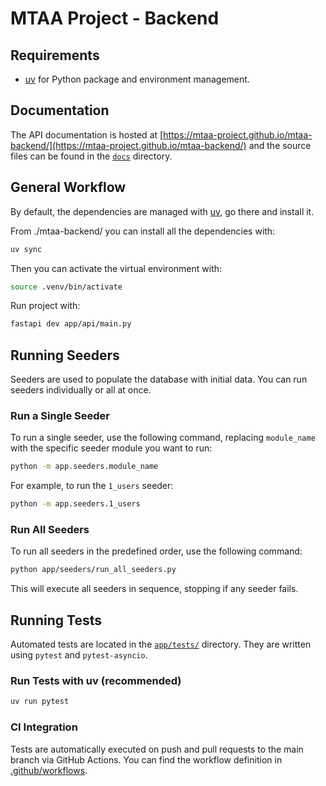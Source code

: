# MTAA Project - Backend

## Requirements
- [uv](https://docs.astral.sh/uv/) for Python package and environment management.

## Documentation
The API documentation is hosted at [https://mtaa-project.github.io/mtaa-backend/](https://mtaa-project.github.io/mtaa-backend/) and the source files can be found in the [`docs`](./docs) directory.

## General Workflow
By default, the dependencies are managed with [uv](https://docs.astral.sh/uv/), go there and install it.

From ./mtaa-backend/ you can install all the dependencies with:

```bash
uv sync
```
Then you can activate the virtual environment with:

```bash
source .venv/bin/activate
```
Run project with:

```bash
fastapi dev app/api/main.py
```


## Running Seeders

Seeders are used to populate the database with initial data. You can run seeders individually or all at once.

### Run a Single Seeder

To run a single seeder, use the following command, replacing `module_name` with the specific seeder module you want to run:

```bash
python -m app.seeders.module_name
```

For example, to run the `1_users` seeder:

```bash
python -m app.seeders.1_users
```

### Run All Seeders

To run all seeders in the predefined order, use the following command:

```bash
python app/seeders/run_all_seeders.py
```

This will execute all seeders in sequence, stopping if any seeder fails.


## Running Tests

Automated tests are located in the [`app/tests/`](./app/tests) directory. They are written using `pytest` and `pytest-asyncio`.

### Run Tests with uv (recommended)

```bash
uv run pytest
```

### CI Integration
Tests are automatically executed on push and pull requests to the main branch via GitHub Actions.
You can find the workflow definition in [.github/workflows](.github/workflows/pytest.yml).
